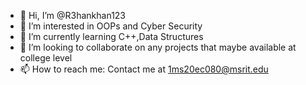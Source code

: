 - 👋 Hi, I’m @R3hankhan123
- 👀 I’m interested in OOPs and Cyber Security
- 🌱 I’m currently learning C++,Data Structures
- 💞️ I’m looking to collaborate on any projects that maybe available at college level
- 📫 How to reach me: Contact me at 1ms20ec080@msrit.edu

<!---
R3hankhan123/R3hankhan123 is a ✨ special ✨ repository because its `README.md` (this file) appears on your GitHub profile.
You can click the Preview link to take a look at your changes.
--->
